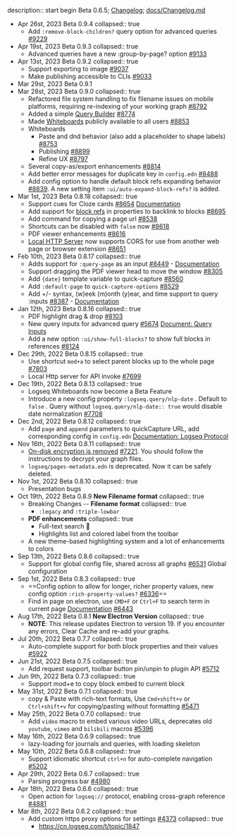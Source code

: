 description:: start begin Beta 0.6.5; [Changelog](https://docs.logseq.com/#/page/changelog); [docs/Changelog.md](https://github.com/logseq/docs/blob/master/pages/Changelog.md?plain=1)

- Apr 26st, 2023  Beta 0.9.4
  collapsed:: true
  - Add `:remove-block-children?` query option for advanced queries [#9229](https://github.com/logseq/logseq/pull/9229)
- Apr 19st, 2023  Beta 0.9.3
  collapsed:: true
  - Advanced queries have a new :group-by-page? option [#9133](https://github.com/logseq/logseq/pull/9133)
- Apr 13st, 2023  Beta 0.9.2
  collapsed:: true
  - Support exporting to image  [#9037](https://github.com/logseq/logseq/pull/9037)
  - Make publishing accessible to CLIs [#9033](https://github.com/logseq/logseq/pull/9033)
- Mar 29st, 2023  Beta 0.9.1
- Mar 28st, 2023 Beta 0.9.0
  collapsed:: true
  - Refactored file system handling to fix filename issues on mobile platforms, requiring re-indexing of your working graph [#8792](https://github.com/logseq/logseq/pull/8792)
  - Added a simple [Query Builder](https://docs.logseq.com/#/page/Query%20Builder) [#8774](https://github.com/logseq/logseq/pull/8774)
  - Made [Whiteboards](https://docs.logseq.com/#/page/whiteboard) publicly available to all users [#8853](https://github.com/logseq/logseq/pull/8853)
  - Whiteboards
    - Paste and dnd behavior (also add a placeholder to shape labels) [#8753](https://github.com/logseq/logseq/pull/8753)
    - Publishing [#8899](https://github.com/logseq/logseq/pull/8899)
    - Refine UX [#8797](https://github.com/logseq/logseq/pull/8797)
  - Several copy-as/export enhancements [#8814](https://github.com/logseq/logseq/pull/8814)
  - Add better error messages for duplicate key in `config.edn` [#8488](https://github.com/logseq/logseq/pull/8488)
  - Add config option to handle default block refs expanding behavior [#8839](https://github.com/logseq/logseq/pull/8839). A new setting item `:ui/auto-expand-block-refs?` is added.
- Mar 1st, 2023 Beta 0.8.18
  collapsed:: true
  - Support cues for Cloze cards [#8654](https://github.com/logseq/logseq/pull/8654) [Documentation](https://docs.logseq.com/#/page/cloze)
  - Add support for [block refs](https://docs.logseq.com/#/page/block%20reference) in properties to backlink to blocks [#8695](https://github.com/logseq/logseq/pull/8695)
  - Add command for copying a page url [#8538](https://github.com/logseq/logseq/pull/8538)
  - Shortcuts can be disabled with `false` now  [#8618](https://github.com/logseq/logseq/pull/8618)
  - PDF viewer enhancements [#8616](https://github.com/logseq/logseq/pull/8616)
  - [Local HTTP Server](https://docs.logseq.com/#/page/local%20http%20server) now supports CORS for use from another web page or browser extension [#8651](https://github.com/logseq/logseq/pull/8651)
- Feb 10th, 2023 Beta 0.8.17
  collapsed:: true
  - Adds support for `:query-page` as an input [#8449](https://github.com/logseq/logseq/pull/8449) - [Documentation](https://docs.logseq.com/#/page/advanced%20queries/block/query%20inputs)
  - Support dragging the PDF viewer head to move the window [#8305](https://github.com/logseq/logseq/pull/8305)
  - Add `{date}` template variable to quick-capture [#8560](https://github.com/logseq/logseq/pull/8560)
  - Add `:default-page` to `quick-capture-options` [#8529](https://github.com/logseq/logseq/pull/8529)
  - Add +/- syntax, (w)eek (m)onth (y)ear, and time support to query :inputs [#8387](https://github.com/logseq/logseq/pull/8387) - [Documentation](https://docs.logseq.com/#/page/advanced%20queries/block/query%20inputs)
- Jan 12th, 2023 Beta 0.8.16
  collapsed:: true
  - PDF highlight drag & drop [#8103](https://github.com/logseq/logseq/pull/8103)
  - New query inputs for advanced query [#5674](https://github.com/logseq/logseq/pull/5674) [Document: Query Inputs](https://docs.logseq.com/#/page/advanced%20queries/block/query%20inputs)
  - Add a new option `:ui/show-full-blocks?` to show full blocks in references [#8124](https://github.com/logseq/logseq/pull/8124)
- Dec 29th, 2022 Beta 0.8.15
  collapsed:: true
  - Use shortcut  `mod+a`  to select parent blocks up to the whole page [#7803](https://github.com/logseq/logseq/pull/7803)
  - Local Http server for API invoke [#7699](https://github.com/logseq/logseq/pull/7699)
- Dec 19th, 2022 Beta 0.8.13
  collapsed:: true
  - Logseq Whiteboards now become a Beta Feature
  - Introduce a new config property  `:logseq.query/nlp-date` . Default to  `false` . Query without  `logseq.query/nlp-date:: true`  would disable date normalization [#7708](https://github.com/logseq/logseq/pull/7708)
- Dec 2nd, 2022 Beta 0.8.12
  collapsed:: true
  - Add  `page`  and  `append`  parameters to quickCapture URL, add corresponding config in  `config.edn`  [Documentation: Logseq Protocol](https://docs.logseq.com/#/page/Logseq%20Protocol)
- Nov 16th, 2022 Beta 0.8.11
  collapsed:: true
  - [On-disk encryption is removed](https://discuss.logseq.com/t/deprecation-of-on-disk-encryption/12334) [#7221](https://github.com/logseq/logseq/pull/7221). You should follow the instructions to decrypt your graph files.
  - `logseq/pages-metadata.edn`  is deprecated. Now it can be safely deleted.
- Nov 1st, 2022 Beta 0.8.10
  collapsed:: true
  - Presentation bugs
- Oct 19th, 2022 Beta 0.8.9 **New Filename format**
  collapsed:: true
  - Breaking Changes -- **Filename format**
    collapsed:: true
    - `:legacy`  and  `:triple-lowbar`
  - **PDF enhancements**
    collapsed:: true
    - Full-text search 🎉
    - Highlights list and colored label from the toolbar
  - A new theme-based highlighting system and a lot of enhancements to colors
- Sep 13th, 2022 Beta 0.8.6
  collapsed:: true
  - Support for global config file, shared across all graphs [#6531](https://github.com/logseq/logseq/pull/6531) Global configuration
- Sep 1st, 2022 Beta 0.8.3
  collapsed:: true
  - ==Config option to allow for longer, richer property values, new config option `:rich-property-values?` [#6336](https://github.com/logseq/logseq/pull/6336)==
  - Find in page on electron, use `CMD+F` or `Ctrl+F` to search term in current page [Documentation](https://docs.logseq.com/#/page/Find%20in%20page) [#6443](https://github.com/logseq/logseq/pull/6443)
- Aug 17th, 2022 Beta 0.8.1 **New  Electron Version**
  collapsed:: true
  - **NOTE**: This release updates Electron to version 19. If you encounter any errors, Clear Cache and re-add your graphs.
- Jul 20th, 2022 Beta 0.7.7
  collapsed:: true
  - Auto-complete support for both block properties and their values [#5922](https://github.com/logseq/logseq/pull/5922)
- Jun 21st, 2022 Beta 0.7.5
  collapsed:: true
  - Add request support, toolbar button pin/unpin to plugin API [#5712](https://github.com/logseq/logseq/pull/5712)
- Jun 9th, 2022 Beta 0.7.3
  collapsed:: true
  - Support mod+e to copy block embed to current block
- May 31st, 2022 Beta 0.7.1
  collapsed:: true
  - copy & Paste with rich-text formats, Use `Cmd+shift+v` or `Ctrl+shift+v` for copying/pasting without formatting [#5471](https://github.com/logseq/logseq/pull/5471)
- May 25th, 2022 Beta 0.7.0
  collapsed:: true
  - Add `video` macro to embed various video URLs, deprecates old `youtube`, `vimeo` and `bilibili` macros [#5396](https://github.com/logseq/logseq/pull/5396)
- May 16th, 2022 Beta 0.6.9
  collapsed:: true
  - lazy-loading for journals and queries, with loading skeleton
- May 10th, 2022 Beta 0.6.8
  collapsed:: true
  - Support idiomatic shortcut `ctrl+n` for auto-complete navigation [#5202](https://github.com/logseq/logseq/pull/5202)
- Apr 29th, 2022 Beta 0.6.7
  collapsed:: true
  - Parsing progress bar [#4980](https://github.com/logseq/logseq/pull/4980)
- Apr 18th, 2022 Beta 0.6.6
  collapsed:: true
  - Open action for `logseq://` protocol, enabling cross-graph reference [#4881](https://github.com/logseq/logseq/pull/4881)
- Mar 8th, 2022 Beta 0.6.2
  collapsed:: true
  - Add custom https proxy options for settings [#4373](https://github.com/logseq/logseq/pull/4373)
    collapsed:: true
    - https://cn.logseq.com/t/topic/1847